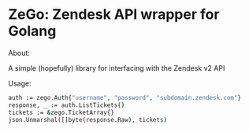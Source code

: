 
ZeGo: Zendesk API wrapper for Golang
====================================

About:

A simple (hopefully) library for interfacing with the Zendesk v2 API


Usage:

```sh
auth := zego.Auth{"username", "password", "subdomain.zendesk.com"}
response, _ := auth.ListTickets()
tickets := &zego.TicketArray{}
json.Unmarshal([]byte(response.Raw), tickets)
```


